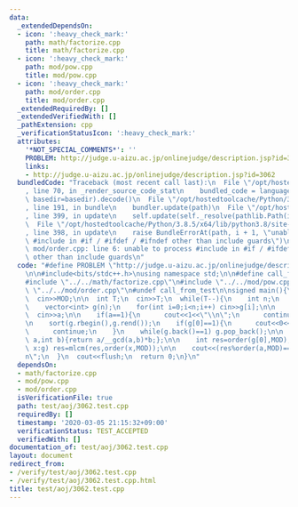 ```yaml
---
data:
  _extendedDependsOn:
  - icon: ':heavy_check_mark:'
    path: math/factorize.cpp
    title: math/factorize.cpp
  - icon: ':heavy_check_mark:'
    path: mod/pow.cpp
    title: mod/pow.cpp
  - icon: ':heavy_check_mark:'
    path: mod/order.cpp
    title: mod/order.cpp
  _extendedRequiredBy: []
  _extendedVerifiedWith: []
  _pathExtension: cpp
  _verificationStatusIcon: ':heavy_check_mark:'
  attributes:
    '*NOT_SPECIAL_COMMENTS*': ''
    PROBLEM: http://judge.u-aizu.ac.jp/onlinejudge/description.jsp?id=3062
    links:
    - http://judge.u-aizu.ac.jp/onlinejudge/description.jsp?id=3062
  bundledCode: "Traceback (most recent call last):\n  File \"/opt/hostedtoolcache/Python/3.8.5/x64/lib/python3.8/site-packages/onlinejudge_verify/documentation/build.py\"\
    , line 70, in _render_source_code_stat\n    bundled_code = language.bundle(stat.path,\
    \ basedir=basedir).decode()\n  File \"/opt/hostedtoolcache/Python/3.8.5/x64/lib/python3.8/site-packages/onlinejudge_verify/languages/cplusplus.py\"\
    , line 191, in bundle\n    bundler.update(path)\n  File \"/opt/hostedtoolcache/Python/3.8.5/x64/lib/python3.8/site-packages/onlinejudge_verify/languages/cplusplus_bundle.py\"\
    , line 399, in update\n    self.update(self._resolve(pathlib.Path(included), included_from=path))\n\
    \  File \"/opt/hostedtoolcache/Python/3.8.5/x64/lib/python3.8/site-packages/onlinejudge_verify/languages/cplusplus_bundle.py\"\
    , line 398, in update\n    raise BundleErrorAt(path, i + 1, \"unable to process\
    \ #include in #if / #ifdef / #ifndef other than include guards\")\nonlinejudge_verify.languages.cplusplus_bundle.BundleErrorAt:\
    \ mod/order.cpp: line 6: unable to process #include in #if / #ifdef / #ifndef\
    \ other than include guards\n"
  code: "#define PROBLEM \"http://judge.u-aizu.ac.jp/onlinejudge/description.jsp?id=3062\"\
    \n\n#include<bits/stdc++.h>\nusing namespace std;\n\n#define call_from_test\n\
    #include \"../../math/factorize.cpp\"\n#include \"../../mod/pow.cpp\"\n#include\
    \ \"../../mod/order.cpp\"\n#undef call_from_test\n\nsigned main(){\n  int MOD;\n\
    \  cin>>MOD;\n\n  int T;\n  cin>>T;\n  while(T--){\n    int n;\n    cin>>n;\n\n\
    \    vector<int> g(n);\n    for(int i=0;i<n;i++) cin>>g[i];\n\n    int a;\n  \
    \  cin>>a;\n\n    if(a==1){\n      cout<<1<<\"\\n\";\n      continue;\n    }\n\
    \n    sort(g.rbegin(),g.rend());\n    if(g[0]==1){\n      cout<<0<<\"\\n\";\n\
    \      continue;\n    }\n    while(g.back()==1) g.pop_back();\n\n    auto mlcm=[&](int\
    \ a,int b){return a/__gcd(a,b)*b;};\n\n    int res=order(g[0],MOD);\n    for(int\
    \ x:g) res=mlcm(res,order(x,MOD));\n\n    cout<<(res%order(a,MOD)==0?1:0)<<\"\\\
    n\";\n  }\n  cout<<flush;\n  return 0;\n}\n"
  dependsOn:
  - math/factorize.cpp
  - mod/pow.cpp
  - mod/order.cpp
  isVerificationFile: true
  path: test/aoj/3062.test.cpp
  requiredBy: []
  timestamp: '2020-03-05 21:15:32+09:00'
  verificationStatus: TEST_ACCEPTED
  verifiedWith: []
documentation_of: test/aoj/3062.test.cpp
layout: document
redirect_from:
- /verify/test/aoj/3062.test.cpp
- /verify/test/aoj/3062.test.cpp.html
title: test/aoj/3062.test.cpp
---
```

